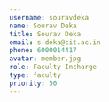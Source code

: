 ```yaml
---
username: souravdeka
name: Sourav Deka
title: Sourav Deka
email: s.deka@cit.ac.in
phone: 6000014417
avatar: member.jpg
role: Faculty Incharge
type: faculty
priority: 50
---
```

